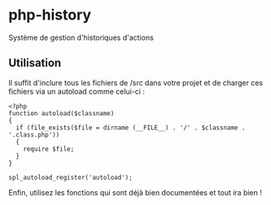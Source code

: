 php-history
===========

Système de gestion d'historiques d'actions

Utilisation
-----------

Il suffit d'inclure tous les fichiers de /src dans votre projet et de charger ces fichiers via un autoload comme celui-ci :

	<?php
	function autoload($classname)
	{
	  if (file_exists($file = dirname (__FILE__) . '/' . $classname . '.class.php'))
	  {
		require $file;
	  }
	}
	 
	spl_autoload_register('autoload');

Enfin, utilisez les fonctions qui sont déjà bien documentées et tout ira bien !